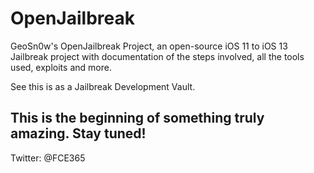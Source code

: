 # OpenJailbreak
GeoSn0w's OpenJailbreak Project, an open-source iOS 11 to iOS 13 Jailbreak project with documentation of the steps involved, all the tools used, exploits and more.

See this is as a Jailbreak Development Vault.

## This is the beginning of something truly amazing. Stay tuned!

Twitter: @FCE365
